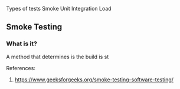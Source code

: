 Types of tests
Smoke
Unit
Integration
Load
## Smoke Testing

### What is it?
A method that determines is the build is st


References:
1. https://www.geeksforgeeks.org/smoke-testing-software-testing/